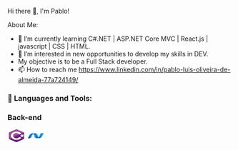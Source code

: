 Hi there 👋, I'm Pablo!

About Me:

- 🌱 I’m currently learning C#.NET | ASP.NET Core MVC | React.js | javascript | CSS | HTML.
- 👀 I’m interested in new opportunities to develop my skills in DEV.
- My objective is to be a Full Stack developer.
- 📫 How to reach me https://www.linkedin.com/in/pablo-luis-oliveira-de-almeida-77a724149/

### 🔨 Languages and Tools:

<h3> Back-end </h3>

 <img align="center" alt="Csharp" height="30" width="40" src="https://raw.githubusercontent.com/devicons/devicon/master/icons/csharp/csharp-original.svg">

 <img align="center" alt="Csharp" height="30" width="40" src="https://raw.githubusercontent.com/devicons/devicon/9f4f5cdb393299a81125eb5127929ea7bfe42889/icons/dot-net/dot-net-original.svg">

<!---
pablooliveirati/pablooliveirati is a ✨ special ✨ repository because its `README.md` (this file) appears on your GitHub profile.
You can click the Preview link to take a look at your changes.
--->
